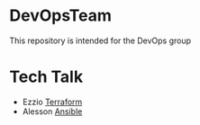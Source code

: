 # DevOpsTeam
This repository is intended for the DevOps group

# Tech Talk
- Ezzio [Terraform](https://github.com/joaolgn1985/DevOpsTeam/blob/main/Terraform/README.md)
- Alesson [Ansible](https://github.com/joaolgn1985/DevOpsTeam/tree/main/Ansible)

